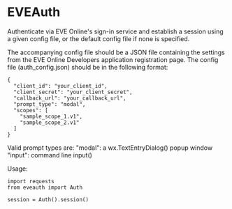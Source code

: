 # EVEAuth

Authenticate via EVE Online's sign-in service and establish a session using
a given config file, or the default config file if none is specified.

The accompanying config file should be a JSON file containing the settings
from the EVE Online Developers application registration page.  The config
file (auth_config.json) should be in the following format:

```
{
  "client_id": "your_client_id",
  "client_secret": "your_client_secret",
  "callback_url": "your_callback_url",
  "prompt_type": "modal",
  "scopes": [
    "sample_scope_1.v1",
    "sample_scope_2.v1"
  ]
}
```

Valid prompt types are:
"modal": a wx.TextEntryDialog() popup window
"input": command line input()

Usage:
```
import requests
from eveauth import Auth

session = Auth().session()
```
